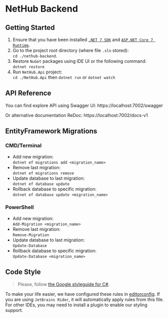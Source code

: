 # NetHub Backend

## Getting Started

1. Ensure that you have been installed [`.NET 7 SDK`] and [`ASP.NET Core 7 Runtime`].
2. Go to the project root directory (where file `.sln` stored): \
   `cd ./nethub-backend`.
3. Restore `NuGet` packages using IDE UI or the following command: \
   `dotnet restore`
4. Run `NetHub.Api` project: \
   `cd ./NetHub.Api` then
   `dotnet run` or `dotnet watch`


## API Reference

You can find explore API using Swagger UI: https://localhost:7002/swagger

Or alternative documentation ReDoc: https://localhost:7002/docs-v1


## EntityFramework Migrations

### CMD/Terminal

- Add new migration: \
   `dotnet ef migrations add <migration_name>`
- Remove last migration: \
   `dotnet ef migrations remove`
- Update database to last migration: \
   `dotnet ef database update`
- Rollback database to specific migration: \
   `dotnet ef database update <migration_name>`

### PowerShell

- Add new migration: \
  `Add-Migration <migration_name>`
- Remove last migration: \
  `Remove-Migration`
- Update database to last migration: \
  `Update-Database`
- Rollback database to specific migration: \
  `Update-Database <migration_name>`

## Code Style

> Please, follow [the Google styleguide for C#].

To make your life easier, we have configured these rules in [editorconfig].
If you are using `JetBrains Rider`, it will automatically apply rules from this file.
For other IDEs, you may need to install a plugin to enable our styling support.


[`.NET 7 SDK`]: https://dotnet.microsoft.com/en-us/download/dotnet/7.0
[`ASP.NET Core 7 Runtime`]: https://dotnet.microsoft.com/en-us/download/dotnet/7.0
[the Google styleguide for C#]: https://google.github.io/styleguide/csharp-style.html
[editorconfig]: https://github.com/NeerSpace/nethub-backend/blob/development/.editorconfig

